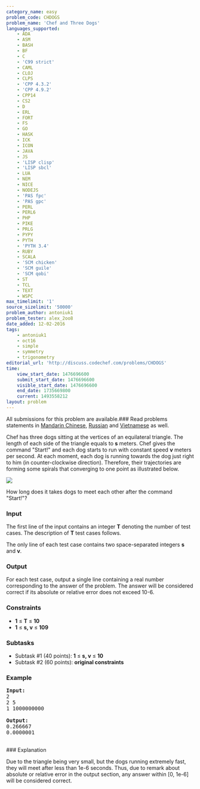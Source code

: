```yaml
---
category_name: easy
problem_code: CHDOGS
problem_name: 'Chef and Three Dogs'
languages_supported:
    - ADA
    - ASM
    - BASH
    - BF
    - C
    - 'C99 strict'
    - CAML
    - CLOJ
    - CLPS
    - 'CPP 4.3.2'
    - 'CPP 4.9.2'
    - CPP14
    - CS2
    - D
    - ERL
    - FORT
    - FS
    - GO
    - HASK
    - ICK
    - ICON
    - JAVA
    - JS
    - 'LISP clisp'
    - 'LISP sbcl'
    - LUA
    - NEM
    - NICE
    - NODEJS
    - 'PAS fpc'
    - 'PAS gpc'
    - PERL
    - PERL6
    - PHP
    - PIKE
    - PRLG
    - PYPY
    - PYTH
    - 'PYTH 3.4'
    - RUBY
    - SCALA
    - 'SCM chicken'
    - 'SCM guile'
    - 'SCM qobi'
    - ST
    - TCL
    - TEXT
    - WSPC
max_timelimit: '1'
source_sizelimit: '50000'
problem_author: antoniuk1
problem_tester: alex_2oo8
date_added: 12-02-2016
tags:
    - antoniuk1
    - oct16
    - simple
    - symmetry
    - trigonometry
editorial_url: 'http://discuss.codechef.com/problems/CHDOGS'
time:
    view_start_date: 1476696600
    submit_start_date: 1476696600
    visible_start_date: 1476696600
    end_date: 1735669800
    current: 1493558212
layout: problem
---
```

All submissions for this problem are available.###  Read problems statements in [Mandarin Chinese](http://www.codechef.com/download/translated/OCT16/mandarin/CHDOGS.pdf), [Russian](http://www.codechef.com/download/translated/OCT16/russian/CHDOGS.pdf) and [Vietnamese](http://www.codechef.com/download/translated/OCT16/vietnamese/CHDOGS.pdf) as well.

Chef has three dogs sitting at the vertices of an equilateral triangle. The length of each side of the triangle equals to **s** meters. Chef gives the command "Start!" and each dog starts to run with constant speed **v** meters per second. At each moment, each dog is running towards the dog just right to him (in counter-clockwise direction). Therefore, their trajectories are forming some spirals that converging to one point as illustrated below.

![](https://s3.amazonaws.com/codechef_shared/download/upload/mice3.gif)

How long does it takes dogs to meet each other after the command "Start!"?

### Input

The first line of the input contains an integer **T** denoting the number of test cases. The description of **T** test cases follows.

The only line of each test case contains two space-separated integers **s** and **v**.

### Output

For each test case, output a single line containing a real number corresponding to the answer of the problem. The answer will be considered correct if its absolute or relative error does not exceed 10-6.

### Constraints

- **1** ≤ **T** ≤ **10**
- **1** ≤ **s, v** ≤ **109**

### Subtasks

- Subtask #1 (40 points): **1** ≤ **s, v** ≤ **10**
- Subtask #2 (60 points): **original constraints**

### Example

<pre><b>Input:</b>
2
2 5
1 1000000000

<b>Output:</b>
0.266667
0.0000001

</pre>### Explanation
Due to the triangle being very small, but the dogs running extremely fast, they will meet after less than 1e-6 seconds. Thus, due to remark about absolute or relative error in the output section, any answer within \[0, 1e-6\] will be considered correct.
